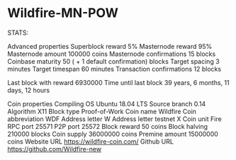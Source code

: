 # Wildfire-MN-POW

STATS:

Advanced properties
Superblock reward 	5%
Masternode reward 	95%
Masternode amount 	100000 coins
Masternode confirmations 	15 blocks
Coinbase maturity 	50 ( + 1 default confirmation) blocks
Target spacing 	3 minutes
Target timespan 	60 minutes
Transaction confirmations 	12 blocks



Last block with reward 	6930000
Time until last block 	39 years, 6 months, 11 days, 12 hours


Coin properties
Compiling OS 	Ubuntu 18.04 LTS
Source branch 	0.14
Algorithm 	X11
Block type 	Proof-of-Work
Coin name 	Wildfire
Coin abbreviation 	WDF
Address letter 	W
Address letter testnet 	X
Coin unit 	Fire
RPC port 	25571
P2P port 	25572
Block reward 	50 coins
Block halving 	210000 blocks
Coin supply 	36000000 coins
Premine amount 	15000000 coins
Website URL 	https://wildfire-coin.com/
Github URL 	https://github.com/Wildfire-new
